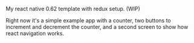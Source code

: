 My react native 0.62 template with redux setup. (WIP)

Right now it's a simple example app with a counter, two buttons to increment and decrement the counter, and a second screen to show how react navigation works.